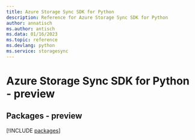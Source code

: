 ```yaml
---
title: Azure Storage Sync SDK for Python
description: Reference for Azure Storage Sync SDK for Python
author: annatisch
ms.author: antisch
ms.data: 01/16/2023
ms.topic: reference
ms.devlang: python
ms.service: storagesync
---
```

# Azure Storage Sync SDK for Python - preview
## Packages - preview
[!INCLUDE [packages](storage-sync-index.md)]
